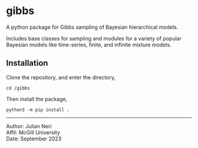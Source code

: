 # gibbs

A python package for Gibbs sampling of Bayesian hierarchical models.

Includes base classes for sampling and modules for a variety of popular Bayesian models like time-series, finite, and infinite mixture models.

## Installation

Clone the repository, and enter the directory,
```
cd /gibbs
```
Then install the package,
```
python3 -m pip install .
```

---
Author: Julian Neri  
Affil: McGill University  
Date: September 2023
